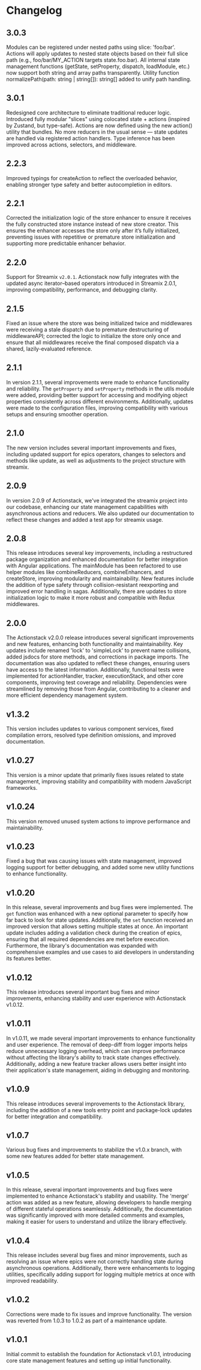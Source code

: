# Changelog

## 3.0.3

Modules can be registered under nested paths using slice: 'foo/bar'. Actions will apply updates to nested state objects based on their full slice path (e.g., foo/bar/MY_ACTION targets state.foo.bar). All internal state management functions (getState, setProperty, dispatch, loadModule, etc.) now support both string and array paths transparently. Utility function normalizePath(path: string | string[]): string[] added to unify path handling.

## 3.0.1

Redesigned core architecture to eliminate traditional reducer logic. Introduced fully modular "slices" using colocated state + actions (inspired by Zustand, but type-safe). Actions are now defined using the new action() utility that bundles. No more reducers in the usual sense — state updates are handled via registered action handlers. Type inference has been improved across actions, selectors, and middleware.

## 2.2.3

Improved typings for createAction to reflect the overloaded behavior, enabling stronger type safety and better autocompletion in editors.

## 2.2.1

Corrected the initialization logic of the store enhancer to ensure it receives the fully constructed store instance instead of new store creator. This ensures the enhancer accesses the store only after it’s fully initialized, preventing issues with repetitive or premature store initialization and supporting more predictable enhancer behavior.

## 2.2.0

Support for Streamix `v2.0.1`. Actionstack now fully integrates with the updated async iterator–based operators introduced in Streamix 2.0.1, improving compatibility, performance, and debugging clarity.

## 2.1.5

Fixed an issue where the store was being initialized twice and middlewares were receiving a stale dispatch due to premature destructuring of middlewareAPI; corrected the logic to initialize the store only once and ensure that all middlewares receive the final composed dispatch via a shared, lazily-evaluated reference.

## 2.1.1

In version 2.1.1, several improvements were made to enhance functionality and reliability. The `getProperty` and `setProperty` methods in the utils module were added, providing better support for accessing and modifying object properties consistently across different environments. Additionally, updates were made to the configuration files, improving compatibility with various setups and ensuring smoother operation.

## 2.1.0

The new version includes several important improvements and fixes, including updated support for epics operators, changes to selectors and methods like update, as well as adjustments to the project structure with streamix.

## 2.0.9

In version 2.0.9 of Actionstack, we've integrated the streamix project into our codebase, enhancing our state management capabilities with asynchronous actions and reducers. We also updated our documentation to reflect these changes and added a test app for streamix usage.

## 2.0.8

This release introduces several key improvements, including a restructured package organization and enhanced documentation for better integration with Angular applications. The mainModule has been refactored to use helper modules like combineReducers, combineEnhancers, and createStore, improving modularity and maintainability. New features include the addition of type safety through collision-resistant reexporting and improved error handling in sagas. Additionally, there are updates to store initialization logic to make it more robust and compatible with Redux middlewares.

## 2.0.0

The Actionstack v2.0.0 release introduces several significant improvements and new features, enhancing both functionality and maintainability. Key updates include renamed 'lock' to 'simpleLock' to prevent name collisions, added jsdocs for store methods, and corrections in package imports. The documentation was also updated to reflect these changes, ensuring users have access to the latest information. Additionally, functional tests were implemented for actionHandler, tracker, executionStack, and other core components, improving test coverage and reliability. Dependencies were streamlined by removing those from Angular, contributing to a cleaner and more efficient dependency management system.

## v1.3.2

This version includes updates to various component services, fixed compilation errors, resolved type definition omissions, and improved documentation.

## v1.0.27

This version is a minor update that primarily fixes issues related to state management, improving stability and compatibility with modern JavaScript frameworks.

## v1.0.24

This version removed unused system actions to improve performance and maintainability.

## v1.0.23

Fixed a bug that was causing issues with state management, improved logging support for better debugging, and added some new utility functions to enhance functionality.

## v1.0.20

In this release, several improvements and bug fixes were implemented. The `get` function was enhanced with a new optional parameter to specify how far back to look for state updates. Additionally, the `set` function received an improved version that allows setting multiple states at once. An important update includes adding a validation check during the creation of epics, ensuring that all required dependencies are met before execution. Furthermore, the library's documentation was expanded with comprehensive examples and use cases to aid developers in understanding its features better.

## v1.0.12

This release introduces several important bug fixes and minor improvements, enhancing stability and user experience with Actionstack v1.0.12.

## v1.0.11

In v1.0.11, we made several important improvements to enhance functionality and user experience. The removal of deep-diff from logger imports helps reduce unnecessary logging overhead, which can improve performance without affecting the library's ability to track state changes effectively. Additionally, adding a new feature tracker allows users better insight into their application's state management, aiding in debugging and monitoring.

## v1.0.9

This release introduces several improvements to the Actionstack library, including the addition of a new tools entry point and package-lock updates for better integration and compatibility.

## v1.0.7

Various bug fixes and improvements to stabilize the v1.0.x branch, with some new features added for better state management.

## v1.0.5

In this release, several important improvements and bug fixes were implemented to enhance Actionstack's stability and usability. The 'merge' action was added as a new feature, allowing developers to handle merging of different stateful operations seamlessly. Additionally, the documentation was significantly improved with more detailed comments and examples, making it easier for users to understand and utilize the library effectively.

## v1.0.4

This release includes several bug fixes and minor improvements, such as resolving an issue where epics were not correctly handling state during asynchronous operations. Additionally, there were enhancements to logging utilities, specifically adding support for logging multiple metrics at once with improved readability.

## v1.0.2

Corrections were made to fix issues and improve functionality. The version was reverted from 1.0.3 to 1.0.2 as part of a maintenance update.

## v1.0.1

Initial commit to establish the foundation for Actionstack v1.0.1, introducing core state management features and setting up initial functionality.


